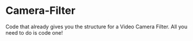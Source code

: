 # Camera-Filter
Code that already gives you the structure for a Video Camera Filter. All you need to do is code one!
